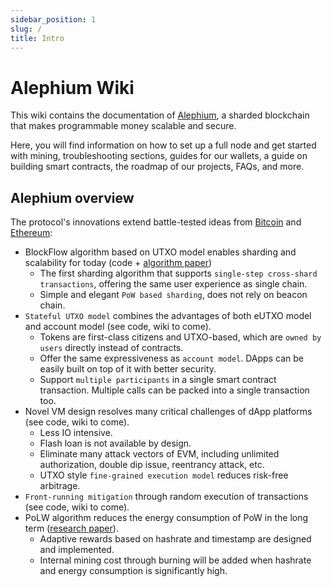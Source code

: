 ```yaml
---
sidebar_position: 1
slug: /
title: Intro
---
```


# Alephium Wiki

This wiki contains the documentation of [Alephium](https://github.com/alephium/alephium), a sharded blockchain that makes programmable money scalable and secure.

Here, you will find information on how to set up a full node and get started with mining, troubleshooting sections, guides for our wallets, a guide on building smart contracts, the roadmap of our projects, FAQs, and more.

## Alephium overview

The protocol's innovations extend battle-tested ideas from [Bitcoin](https://bitcoin.org/bitcoin.pdf) and [Ethereum](https://ethereum.org/en/whitepaper/):

- BlockFlow algorithm based on UTXO model enables sharding and scalability for today (code + [algorithm paper](https://github.com/alephium/research/blob/master/alephium.pdf))
  - The first sharding algorithm that supports `single-step cross-shard transactions`, offering the same user experience as single chain.
  - Simple and elegant `PoW based sharding`, does not rely on beacon chain.
- `Stateful UTXO model` combines the advantages of both eUTXO model and account model (see code, wiki to come).
  - Tokens are first-class citizens and UTXO-based, which are `owned by users` directly instead of contracts.
  - Offer the same expressiveness as `account model`. DApps can be easily built on top of it with better security.
  - Support `multiple participants` in a single smart contract transaction. Multiple calls can be packed into a single transaction too.
- Novel VM design resolves many critical challenges of dApp platforms (see code, wiki to come).
  - Less IO intensive.
  - Flash loan is not available by design.
  - Eliminate many attack vectors of EVM, including unlimited authorization, double dip issue, reentrancy attack, etc.
  - UTXO style `fine-grained execution model` reduces risk-free arbitrage.
- `Front-running mitigation` through random execution of transactions (see code, wiki to come).
- PoLW algorithm reduces the energy consumption of PoW in the long term ([research paper](https://github.com/alephium/research/blob/master/polw.pdf)).
  - Adaptive rewards based on hashrate and timestamp are designed and implemented.
  - Internal mining cost through burning will be added when hashrate and energy consumption is significantly high.
